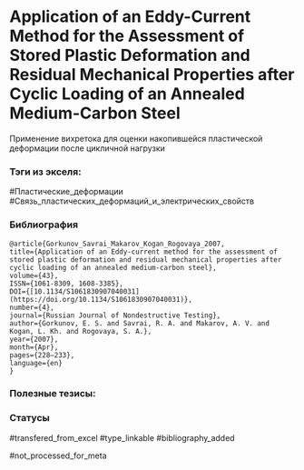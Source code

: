 # Application of an Eddy-Current Method for the Assessment of Stored Plastic Deformation and Residual Mechanical Properties after Cyclic Loading of an Annealed Medium-Carbon Steel

Применение вихретока для оценки накопившейся пластической деформации после цикличной нагрузки

### Тэги из экселя:
#Пластические_деформации
#Связь_пластических_деформаций_и_электрических_свойств

### Библиография
```
@article{Gorkunov_Savrai_Makarov_Kogan_Rogovaya_2007,
title={Application of an Eddy-current method for the assessment of stored plastic deformation and residual mechanical properties after cyclic loading of an annealed medium-carbon steel},
volume={43},
ISSN={1061-8309, 1608-3385},
DOI={[10.1134/S1061830907040031](https://doi.org/10.1134/S1061830907040031)},
number={4},
journal={Russian Journal of Nondestructive Testing},
author={Gorkunov, E. S. and Savrai, R. A. and Makarov, A. V. and Kogan, L. Kh. and Rogovaya, S. A.},
year={2007},
month={Apr},
pages={228–233},
language={en}
}
```

### Полезные тезисы:

### Статусы
#transfered_from_excel 
#type_linkable 
#bibliography_added

#not_processed_for_meta
